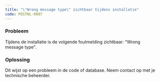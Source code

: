 ```yaml
---
title: "\"Wrong message type\" zichtbaar tijdens installatie"
code: POSTNL-0007
---
```



<p><h3>Probleem</h3></p>
<p>Tijdens de installatie is de volgende foutmelding zichtbaar: "Wrong message type".</p>
<p><h3>Oplossing</h3></p>
<p>Dit wijst op een probleem in de code of database. Neem contact op met je technische beheerder.</p>
